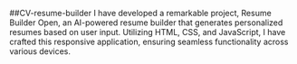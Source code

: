##CV-resume-builder
I have developed a remarkable project, Resume Builder Open, an AI-powered resume builder that generates personalized resumes based on user input. Utilizing HTML, CSS, and JavaScript, I have crafted this responsive application, ensuring seamless functionality across various devices. 